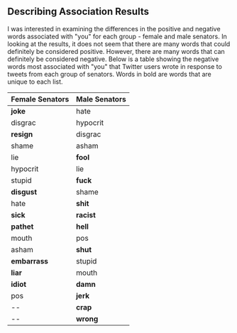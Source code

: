 ## Describing Association Results  
I was interested in examining the differences in the positive and negative words associated with "you" for each group - female and male senators. In looking at the results, it does not seem that there are many words that could definitely be considered positive. However, there are many words that can definitely be considered negative. Below is a table showing the negative words most associated with "you" that Twitter users wrote in response to tweets from each group of senators. Words in bold are words that are unique to each list. 

Female Senators  |  Male Senators  
---------------- | ---------------- 
**joke** 		     |  hate		   
disgrac 	  |  hypocrit	 
**resign**  	  |  disgrac   
shame		     |  asham		 
lie		      |  **fool**	     
hypocrit    |  lie 		   
stupid	    |  **fuck**		   
**disgust**	    |  shame		 
hate		     |  **shit**		   
**sick**		     |  **racist**		 
**pathet**		  |  **hell**		   
mouth		    |  pos		   
asham		     |  **shut**		   
**embarrass**	   |  stupid		 
**liar**		    |  mouth		 
**idiot**		     |  **damn**		   
pos		       |  **jerk**		   
--                |  **crap**		   
--                |  **wrong**		 
